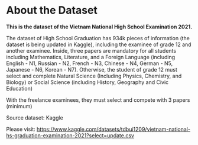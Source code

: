 # About the Dataset

**This is the dataset of the Vietnam National High School Examination 2021.**

The dataset of High School Graduation has 934k pieces of information (the dataset is being updated in Kaggle), including the examinee of grade 12 and another examinee. Inside, three papers are mandatory for all students including Mathematics, Literature, and a Foreign Language (including English - N1,  Russian - N2, French - N3, Chinese - N4, German - N5, Japanese - N6, Korean - N7). Otherwise, the student of grade 12 must select and complete Natural Science (Including Physics, Chemistry, and Biology) or Social Science (including History, Geography and Civic Education)

With the freelance examinees, they must select and compete with 3 papers (minimum)

Source dataset: Kaggle

Please visit: https://www.kaggle.com/datasets/tdbui1209/vietnam-national-hs-graduation-examination-2021?select=update.csv
